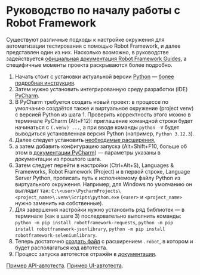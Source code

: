 # Руководство по началу работы с Robot Framework

Существуют различные подходы к настройке окружения для автоматизации тестирования с помощью Robot Framework, и далее
представлен один из них. Насколько возможно, в руководстве задействуется
[официальная документация Robot Framework Guides](https://docs.robotframework.org/docs), а специфичные моменты проекта
раскрываются более подробно.

1. Начать стоит с установки актуальной
   версии [Python](https://www.python.org/downloads/) —
   [более подробная инструкция](https://docs.robotframework.org/docs/getting_started/testing#install-python).
2. Затем нужно установить интегрированную среду разработки (IDE)
   [PyCharm](https://docs.robotframework.org/docs/getting_started/ide#pycharm).
3. В PyCharm требуется создать новый проект: в процессе по умолчанию создаётся также и виртуальное окружение (project
   venv) с версией Python из шага 1. Проверить корректность этого можно в терминале PyCharm (Alt+F12): приглашение
   командной строки будет начинаться с `(.venv) ...`, а при вводе команды `python -V` будет выводиться установленная
   версия Python (например, `Python 3.12.3`).
4. Далее следует установить
   [необходимые расширения](https://docs.robotframework.org/docs/getting_started/ide#pycharm-extensions),
5. а затем добавить конфигурацию запуска (Alt+Shift+F10, больше об этом в
   [документации PyCharm](https://www.jetbrains.com/help/pycharm/run-debug-configuration.html)) — параметры указаны в
   документации из прошлого шага.
6. Затем следует перейти в настройки (Ctrl+Alt+S), Languages & Frameworks, Robot Framework (Project) и в первой строке,
   Language Server Python, прописать путь к исполняемому файлу Python из виртуального окружения. Например, для Windows
   по умолчанию он выглядит так: `C:\<user>\PycharmProjects\<project_name>\.venv\Scripts\python.exe` (`<user>`
   и `<project_name>` нужно заменить на собственные).
7. Для завершения настройки нужно установить ряд библиотек — в терминале (как в шаге 3) последовательно выполнить
   команды: `python -m pip install robotframework-requests`, `python -m pip install robotframework-jsonlibrary`,
   `python -m pip install robotframework-seleniumlibrary`.
8. Теперь достаточно [создать файл](https://www.jetbrains.com/guide/python/tips/navbar-create-file/) с расширением
   `.robot`, в котором и будет располагаться код автотеста.
9. Процесс запуска автотестов отражён в
   [документации](https://docs.robotframework.org/docs/getting_started/ide#pycharm-with-robot-framework-language-server).
 
[Пример API-автотеста](../exercises/address-suggestions-api-test.robot).
[Пример UI-автотеста](../exercises/address-suggestions-ui-test.robot).
